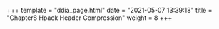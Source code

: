 +++
template = "ddia_page.html"
date = "2021-05-07 13:39:18"
title = "Chapter8 Hpack Header Compression"
weight = 8
+++